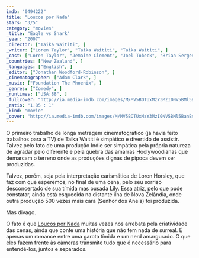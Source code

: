 ```yaml
---
imdb: "0494222"
title: "Loucos por Nada"
stars: "3/5"
category: "movies"
_title: "Eagle vs Shark"
_year: "2007"
_director: ["Taika Waititi", ]
_writer: ["Loren Taylor", "Taika Waititi", "Taika Waititi", ]
_cast: ["Loren Taylor", "Jemaine Clement", "Joel Tobeck", "Brian Sergent", "Craig Hall", "Rachel House", "Morag Hills", "Bernard Stewart", "Taika Waititi", ]
_countries: ["New Zealand", ]
_languages: ["English", ]
_editor: ["Jonathan Woodford-Robinson", ]
_cinematographer: ["Adam Clark", ]
_music: ["Foundation The Phoenix", ]
_genres: ["Comedy", ]
_runtimes: ["USA:88", ]
_fullcover: "http://ia.media-imdb.com/images/M/MV5BOTUxMzY3MzI0NV5BMl5BanBnXkFtZTcwMDUwMDU0MQ@@.jpg"
_ratio: "1.85 : 1"
_kind: "movie"
_cover: "http://ia.media-imdb.com/images/M/MV5BOTUxMzY3MzI0NV5BMl5BanBnXkFtZTcwMDUwMDU0MQ@@._V1._SX95_SY140_.jpg"
---
```



O primeiro trabalho de longa metragem cinematográfico (já havia feito trabalhos para a TV) de Taika Waititi é simpático e divertido de assistir. Talvez pelo fato de uma produção Indie ser simpática pela própria natureza de agradar pelo diferente e pela quebra das amarras Hoolywoodianas que demarcam o terreno onde as produções dignas de pipoca devem ser produzidas.

Talvez, porém, seja pela interpretação carismática de Loren Horsley, que faz com que esperemos, no final de uma cena, pelo seu sorriso desconcertado de sua tímida mas ousada Lily. Essa atriz, pelo que pude constatar, ainda está esquecida na distante ilha de Nova Zelândia, onde outra produção 500 vezes mais cara (Senhor dos Aneis) foi produzida.

Mas divago.

O fato é que [Loucos por Nada](/loucos-por-nada) muitas vezes nos arrebata pela criatividade das cenas, ainda que conte uma história que não tem nada de surreal. É apenas um romance entre uma garota tímida e um nerd amargurado. O que eles fazem frente às câmeras transmite tudo que é necessário para entendê-los, juntos e separados.
